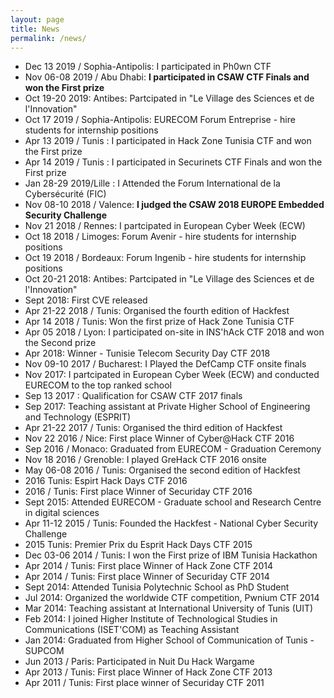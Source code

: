 ```yaml
---
layout: page
title: News
permalink: /news/
---
```


 - Dec 13 2019 / Sophia-Antipolis: I participated in Ph0wn CTF
 - Nov 06-08 2019 / Abu Dhabi: **I participated in CSAW CTF Finals and won the First prize**
 - Oct 19-20 2019: Antibes: Partcipated in "Le Village des Sciences et de l'Innovation"
 - Oct 17 2019 / Sophia-Antipolis: EURECOM Forum Entreprise - hire students for internship positions
 - Apr 13 2019 / Tunis : I participated in Hack Zone Tunisia CTF and won the First prize
 - Apr 14 2019 / Tunis : I participated in Securinets CTF Finals and won the First prize
 - Jan 28-29 2019/Lille : I Attended the Forum International de la Cybersécurité (FIC)
 - Nov 08-10 2018 / Valence: **I judged the CSAW 2018 EUROPE Embedded Security Challenge**
 - Nov 21 2018 / Rennes: I partcipated in European Cyber Week (ECW)
 - Oct 18 2018 / Limoges: Forum Avenir - hire students for internship positions
 - Oct 19 2018 / Bordeaux: Forum Ingenib - hire students for internship positions
 - Oct 20-21 2018: Antibes: Partcipated in "Le Village des Sciences et de l'Innovation"
 - Sept 2018: First CVE released
 - Apr 21-22 2018 / Tunis: Organised the fourth edition of Hackfest
 - Apr 14 2018 / Tunis: Won the first prize of Hack Zone Tunisia CTF
 - Apr 05 2018 / Lyon: I participated on-site in INS'hAck CTF 2018 and won the Second prize
 - Apr 2018: Winner - Tunisie Telecom Security Day CTF 2018
 - Nov 09-10 2017 / Bucharest: I Played the DefCamp CTF onsite finals
 - Nov 2017: I partcipated in European Cyber Week (ECW) and conducted EURECOM to the top ranked school
 - Sep 13 2017 : Qualification for CSAW CTF 2017 finals
 - Sep 2017: Teaching assistant at Private Higher School of Engineering and Technology (ESPRIT)
 - Apr 21-22 2017 / Tunis: Organised the third edition of Hackfest
 - Nov 22 2016 / Nice: First place Winner of Cyber@Hack CTF 2016
 - Sep 2016 / Monaco: Graduated from EURECOM - Graduation Ceremony
 - Nov 18 2016 / Grenoble: I played GreHack CTF 2016 onsite
 - May 06-08 2016 / Tunis: Organised the second edition of Hackfest
 - 2016 Tunis: Espirt Hack Days CTF 2016
 - 2016 / Tunis: First place Winner of Securiday CTF 2016
 - Sept 2015: Attended EURECOM - Graduate school and Research Centre in digital sciences
 - Apr 11-12 2015 / Tunis: Founded the Hackfest - National Cyber Security Challenge
 - 2015 Tunis: Premier Prix du Esprit Hack Days CTF 2015
 - Dec 03-06 2014 / Tunis: I won the First prize of IBM Tunisia Hackathon
 - Apr 2014 / Tunis: First place Winner of Hack Zone CTF 2014
 - Apr 2014 / Tunis: First place Winner of Securiday CTF 2014
 - Sept 2014: Attended Tunisia Polytechnic School as PhD Student
 - Jul 2014: Organized the worldwide CTF competition, Pwnium CTF 2014 
 - Mar 2014: Teaching assistant at International University of Tunis (UIT)
 - Feb 2014: I joined Higher Institute of Technological Studies in Communications (ISET'COM) as Teaching Assistant
 - Jan 2014: Graduated from Higher School of Communication of Tunis - SUPCOM
 - Jun 2013 / Paris: Participated in Nuit Du Hack Wargame
 - Apr 2013 / Tunis: First place Winner of Hack Zone CTF 2013
 - Apr 2011 / Tunis: First place winner of Securiday CTF 2011
